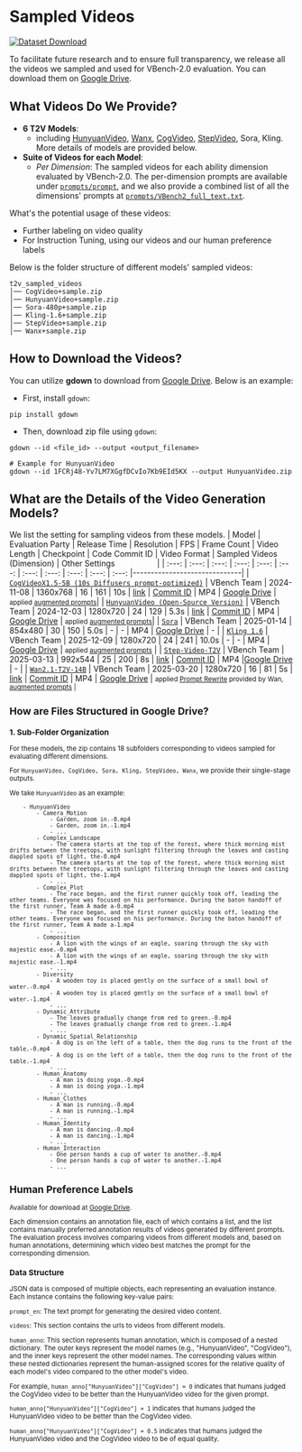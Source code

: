 # Sampled Videos

[![Dataset Download](https://img.shields.io/badge/Dataset-Download-red?logo=googlechrome&logoColor=red)](https://drive.google.com/drive/folders/19nXdrNFw-PxxYJcd9HyWmbLVe5Agmlc2)

To facilitate future research and to ensure full transparency, we release all the videos we sampled and used for VBench-2.0 evaluation. You can download them on [Google Drive](https://drive.google.com/drive/folders/19nXdrNFw-PxxYJcd9HyWmbLVe5Agmlc2).

## What Videos Do We Provide?
- **6 T2V Models**:
    - including [HunyuanVideo](https://github.com/Tencent/HunyuanVideo), [Wanx](https://github.com/Wan-Video/Wan2.1), [CogVideo](https://github.com/THUDM/CogVideo), [StepVideo](https://github.com/stepfun-ai/Step-Video-T2V), Sora, Kling. More details of models are provided below.
- **Suite of Videos for each Model**: 
    - *Per Dimension*: The sampled videos for each ability dimension evaluated by VBench-2.0. The per-dimension prompts are available under [`prompts/prompt`](https://github.com/Vchitect/VBench/tree/master/VBench-2.0/prompts/prompt), and we also provide a combined list of all the dimensions' prompts at [`prompts/VBench2_full_text.txt`](https://github.com/Vchitect/VBench/blob/master/VBench-2.0/prompts/VBench2_full_text.txt).
  
What's the potential usage of these videos:
- Further labeling on video quality
- For Instruction Tuning, using our videos and our human preference labels

Below is the folder structure of different models' sampled videos:
```
t2v_sampled_videos
│── CogVideo+sample.zip
│── HunyuanVideo+sample.zip
│── Sora-480p+sample.zip
│── Kling-1.6+sample.zip
│── StepVideo+sample.zip
│── Wanx+sample.zip

```
## How to Download the Videos?
You can utilize **gdown** to download from [Google Drive](https://drive.google.com/drive/folders/19nXdrNFw-PxxYJcd9HyWmbLVe5Agmlc2). Below is an example:
- First, install `gdown`:
```
pip install gdown
```
- Then, download zip file using `gdown`:
```
gdown --id <file_id> --output <output_filename>

# Example for HunyuanVideo
gdown --id 1FCRj48-Yv7LM7XGgfDCvIo7Kb9EId5KX --output HunyuanVideo.zip
```

## What are the Details of the Video Generation Models?
We list the setting for sampling videos from these models.
| Model | Evaluation Party | Release Time | Resolution | FPS | Frame Count | Video Length | Checkpoint | Code Commit ID | Video Format | Sampled Videos (Dimension) |                             Other Settings       &nbsp;&nbsp;&nbsp;&nbsp;&nbsp;&nbsp;&nbsp;&nbsp;&nbsp;&nbsp;&nbsp;&nbsp;&nbsp;&nbsp;&nbsp;&nbsp;&nbsp;                        |
| :---: | :---: | :---: | :---: | :---: | :---: | :---: | :---: | :---: | :---: | :---: |------------------------------|
| [`CogVideoX1.5-5B (10s Diffusers prompt-optimized)`](https://github.com/THUDM/CogVideo) | VBench Team | 2024-11-08 | 1360x768 | 16 | 161 | 10s | [link](https://huggingface.co/THUDM/CogVideoX1.5-5B/tree/main) |  [Commit ID](https://github.com/THUDM/CogVideo/tree/68d93ce8fc030f260e4a75eadfc318ed002eccce) | MP4 | [Google Drive](https://drive.google.com/drive/folders/1Cy_M_hTmkWI6cLyBMRx7Y7mhSdNyKlxe?usp=drive_link) | <small>applied [augmented prompts](https://github.com/Vchitect/VBench/blob/master/VBench-2.0/prompts/prompt_aug/VBench2_full_text_aug.txt)</small>|
| [`HunyuanVideo (Open-Source Version)`](https://github.com/Tencent/HunyuanVideo) | VBench Team | 2024-12-03 | 1280x720 | 24 | 129 | 5.3s | [link](https://huggingface.co/tencent/HunyuanVideo/tree/main) |  [Commit ID](https://github.com/Tencent/HunyuanVideo/tree/3579dbc7862b01106029a16f2172eec85629cce5) | MP4 | [Google Drive](https://drive.google.com/drive/folders/1OmL7HComkNWqhV6Yr9CA8YufAAErK4gu?usp=drive_link) | <small>applied [augmented prompts](https://github.com/Vchitect/VBench/blob/master/VBench-2.0/prompts/prompt_aug/VBench2_full_text_aug.txt)</small>|
| [`Sora`](https://sora.com/library) | VBench Team | 2025-01-14 | 854x480 | 30 | 150 | 5.0s | - | - | MP4 | [Google Drive](https://drive.google.com/drive/folders/1yK3xiD7HhpGjMKMFddcgouaV1bymSqSw?usp=sharing) | - |
| [`Kling 1.6`](https://sora.com/library) | VBench Team | 2025-12-09 | 1280x720 | 24 | 241 | 10.0s | - | - | MP4 | [Google Drive](https://drive.google.com/drive/folders/1VhlbBXQ_P9unUkxP8xsOhCAf3_9Iu1pn?usp=sharing) | <small>applied [augmented prompts](https://github.com/Vchitect/VBench/blob/master/VBench-2.0/prompts/prompt_aug/VBench2_full_text_aug.txt)</small> |
| [`Step-Video-T2V`](https://github.com/stepfun-ai/Step-Video-T2V) | VBench Team | 2025-03-13 | 992x544 | 25 | 200 | 8s | [link](https://huggingface.co/stepfun-ai/stepvideo-t2v/tree/main) | [Commit ID](https://github.com/stepfun-ai/Step-Video-T2V/tree/d3ca3d68513bf18d75ff50ff3452c8c8407f924f) | MP4 |[Google Drive](https://drive.google.com/drive/folders/1BeQ1iGspQ3bSCW9VLaeXyuOKjwtJSLTF?usp=drive_link) | - |
| [`Wan2.1-T2V-14B`](https://github.com/Wan-Video/Wan2.1/tree/main) | VBench Team | 2025-03-20 | 1280x720 | 16 | 81 | 5s | [link](https://huggingface.co/Wan-AI/Wan2.1-T2V-14B/tree/main) | [Commit ID](https://github.com/Wan-Video/Wan2.1/tree/b58b7c573776b76b6fe8d36086590e033173f9b1) | MP4 | [Google Drive](https://drive.google.com/drive/folders/1ZLK7Naq9jH0f9cbnpvo_s5IOpJzQn-w3?usp=drive_link) | <small>applied [Prompt Rewrite](https://github.com/Wan-Video/Wan2.1?tab=readme-ov-file#2-using-prompt-extension) provided by Wan, [augmented prompts](https://github.com/Vchitect/VBench/blob/master/VBench-2.0/prompts/prompt_aug/Wanx_full_text_aug.txt)  |

## How are Files Structured in Google Drive?

### 1. Sub-Folder Organization

For these models, the zip contains 18 subfolders corresponding to videos sampled for evaluating different dimensions. 

For `HunyuanVideo, CogVideo, Sora, Kling, StepVideo, Wanx`, we provide their single-stage outputs.

We take `HunyuanVideo` as an example:

```
    - HunyuanVideo
        - Camera_Motion   
            - Garden, zoom in.-0.mp4
            - Garden, zoom in.-1.mp4
            - ...
        - Complex_Landscape
            - The camera starts at the top of the forest, where thick morning mist drifts between the treetops, with sunlight filtering through the leaves and casting dappled spots of light, the-0.mp4
            - The camera starts at the top of the forest, where thick morning mist drifts between the treetops, with sunlight filtering through the leaves and casting dappled spots of light, the-1.mp4
            - ...
        - Complex_Plot
            - The race began, and the first runner quickly took off, leading the other teams. Everyone was focused on his performance. During the baton handoff of the first runner, Team A made a-0.mp4
            - The race began, and the first runner quickly took off, leading the other teams. Everyone was focused on his performance. During the baton handoff of the first runner, Team A made a-1.mp4
            - ...
        - Composition
            - A lion with the wings of an eagle, soaring through the sky with majestic ease.-0.mp4
            - A lion with the wings of an eagle, soaring through the sky with majestic ease.-1.mp4
            - ...
        - Diversity
            - A wooden toy is placed gently on the surface of a small bowl of water.-0.mp4
            - A wooden toy is placed gently on the surface of a small bowl of water.-1.mp4
            - ...
        - Dynamic_Attribute
            - The leaves gradually change from red to green.-0.mp4
            - The leaves gradually change from red to green.-1.mp4
            - ...
        - Dynamic_Spatial_Relationship
            - A dog is on the left of a table, then the dog runs to the front of the table.-0.mp4
            - A dog is on the left of a table, then the dog runs to the front of the table.-1.mp4
            - ...
        - Human_Anatomy
            - A man is doing yoga.-0.mp4
            - A man is doing yoga.-1.mp4
            - ...
        - Human_Clothes
            - A man is running.-0.mp4
            - A man is running.-1.mp4
            - ...
        - Human_Identity
            - A man is dancing.-0.mp4
            - A man is dancing.-1.mp4
            - ...
        - Human_Interaction
            - One person hands a cup of water to another.-0.mp4
            - One person hands a cup of water to another.-1.mp4
            - ...

```

## Human Preference Labels

Available for download at [Google Drive](https://drive.google.com/drive/folders/1vQ8cYL_3uB-34GUj6s5Igo3I3XEhCSWd?usp=sharing).

Each dimension contains an annotation file, each of which contains a list, and the list contains manually preferred annotation results of videos generated by different prompts. The evaluation process involves comparing videos from different models and, based on human annotations, determining which video best matches the prompt for the corresponding dimension.

### Data Structure

JSON data is composed of multiple objects, each representing an evaluation instance. Each instance contains the following key-value pairs:

`prompt_en`: The text prompt for generating the desired video content.

`videos`: This section contains the urls to videos from different models.

`human_anno`: This section represents human annotation, which is composed of a nested dictionary. The outer keys represent the model names (e.g., "HunyuanVideo", "CogVideo"), and the inner keys represent the other model names. The corresponding values within these nested dictionaries represent the human-assigned scores for the relative quality of each model's video compared to the other model's video.

For example, `human_anno["HunyuanVideo"]["CogVideo"] = 0` indicates that humans judged the CogVideo video to be better than the HunyuanVideo video for the given prompt.

`human_anno["HunyuanVideo"]["CogVideo"] = 1` indicates that humans judged the HunyuanVideo video to be better than the CogVideo video.

`human_anno["HunyuanVideo"]["CogVideo"] = 0.5` indicates that humans judged the HunyuanVideo video and the CogVideo video to be of equal quality.

